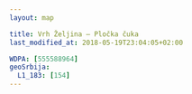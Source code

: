 ```yaml
---
layout: map

title: Vrh Željina – Pločka čuka
last_modified_at: 2018-05-19T23:04:05+02:00

WDPA: [555588964]
geoSrbija:
  L1_183: [154]
---
```

